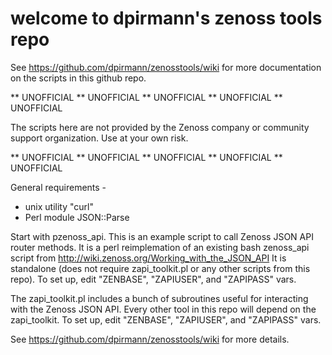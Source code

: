 # welcome to dpirmann's zenoss tools repo

See https://github.com/dpirmann/zenosstools/wiki
for more documentation on the scripts in this github repo.

** UNOFFICIAL ** UNOFFICIAL ** UNOFFICIAL ** UNOFFICIAL ** UNOFFICIAL 

The scripts here are not provided by the Zenoss company or 
community support organization.  Use at your own risk.

** UNOFFICIAL ** UNOFFICIAL ** UNOFFICIAL ** UNOFFICIAL ** UNOFFICIAL 

General requirements -
 * unix utility "curl"
 * Perl module JSON::Parse

Start with pzenoss_api. This is an example script to call Zenoss JSON
API router methods.  It is a perl reimplemation of an existing bash
zenoss_api script from http://wiki.zenoss.org/Working_with_the_JSON_API 
It is standalone (does not require zapi_toolkit.pl or any other
scripts from this repo).  To set up, edit "ZENBASE",
"ZAPIUSER", and "ZAPIPASS" vars.

The zapi_toolkit.pl includes a bunch of subroutines useful for
interacting with the Zenoss JSON API. Every other tool in this repo
will depend on the zapi_toolkit. To set up, edit "ZENBASE",
"ZAPIUSER", and "ZAPIPASS" vars.

See https://github.com/dpirmann/zenosstools/wiki for more details.
